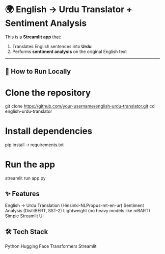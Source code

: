 # 🌍 English → Urdu Translator + Sentiment Analysis

This is a **Streamlit app** that:
1. Translates English sentences into **Urdu**
2. Performs **sentiment analysis** on the original English text

---

## 🚀 How to Run Locally

# Clone the repository
git clone https://github.com/your-username/english-urdu-translator.git
cd english-urdu-translator

# Install dependencies
pip install -r requirements.txt

# Run the app
streamlit run app.py

## ✨ Features

English → Urdu Translation (Helsinki-NLP/opus-mt-en-ur)
Sentiment Analysis (DistilBERT, SST-2)
Lightweight (no heavy models like mBART)
Simple Streamlit UI

## 🛠️ Tech Stack

Python
Hugging Face Transformers
Streamlit